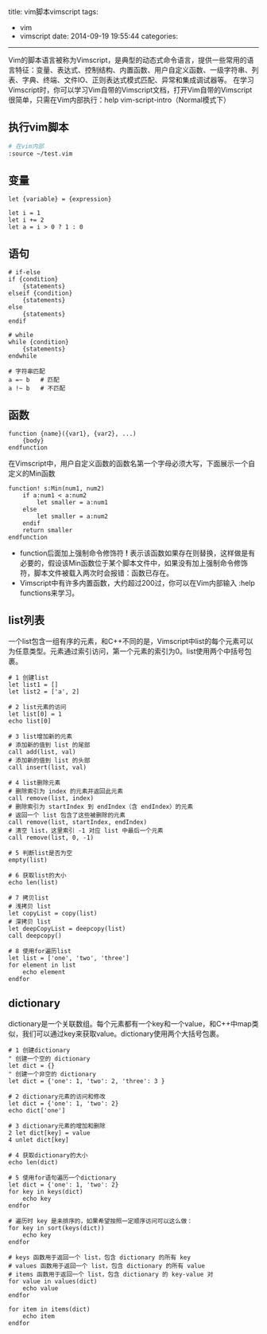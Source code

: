 title: vim脚本vimscript
tags:
  - vim 
  - vimscript
date: 2014-09-19 19:55:44
categories:

---

Vim的脚本语言被称为Vimscript，是典型的动态式命令语言，提供一些常用的语言特征：变量、表达式、控制结构、内置函数、用户自定义函数、一级字符串、列表、字典、终端、文件IO、正则表达式模式匹配、异常和集成调试器等。
在学习Vimscript时，你可以学习Vim自带的Vimscript文档，打开Vim自带的Vimscript很简单，只需在Vim内部执行：help vim-script-intro（Normal模式下）

<!--more-->

## 执行vim脚本

```bash
# 在vim内部
:source ~/test.vim 
```

## 变量

```
let {variable} = {expression}

let i = 1
let i += 2
let a = i > 0 ? 1 : 0
```

## 语句

```
# if-else
if {condition}
    {statements}
elseif {condition}
    {statements}
else
    {statements}
endif

# while 
while {condition}
    {statements}
endwhile

# 字符串匹配
a =~ b   # 匹配
a !~ b   # 不匹配

```

## 函数

```
function {name}({var1}, {var2}, ...)
    {body}
endfunction
```

在Vimscript中，用户自定义函数的函数名第一个字母必须大写，下面展示一个自定义的Min函数

```
function! s:Min(num1, num2)
    if a:num1 < a:num2
        let smaller = a:num1
    else
        let smaller = a:num2
    endif
    return smaller
endfunction
```

- function后面加上强制命令修饰符 **!** 表示该函数如果存在则替换，这样做是有必要的，假设该Min函数位于某个脚本文件中，如果没有加上强制命令修饰符，脚本文件被载入两次时会报错：函数已存在。
- Vimscript中有许多内置函数，大约超过200过，你可以在Vim内部输入 :help functions来学习。

## list列表

一个list包含一组有序的元素，和C++不同的是，Vimscript中list的每个元素可以为任意类型。元素通过索引访问，第一个元素的索引为0。list使用两个中括号包裹。

```
# 1 创建list
let list1 = []
let list2 = ['a', 2]

# 2 list元素的访问
let list[0] = 1
echo list[0]

# 3 list增加新的元素
# 添加新的值到 list 的尾部
call add(list, val)
# 添加新的值到 list 的头部
call insert(list, val)

# 4 list删除元素
# 删除索引为 index 的元素并返回此元素
call remove(list, index)
# 删除索引为 startIndex 到 endIndex（含 endIndex）的元素
# 返回一个 list 包含了这些被删除的元素
call remove(list, startIndex, endIndex)
# 清空 list，这里索引 -1 对应 list 中最后一个元素
call remove(list, 0, -1)

# 5 判断list是否为空
empty(list)

# 6 获取list的大小
echo len(list)

# 7 拷贝list
# 浅拷贝 list
let copyList = copy(list)
# 深拷贝 list
let deepCopyList = deepcopy(list)
call deepcopy()

# 8 使用for遍历list
let list = ['one', 'two', 'three']
for element in list
    echo element
endfor
```

## dictionary

dictionary是一个关联数组。每个元素都有一个key和一个value，和C++中map类似，我们可以通过key来获取value。dictionary使用两个大括号包裹。

```
# 1 创建dictionary
" 创建一个空的 dictionary
let dict = {}
" 创建一个非空的 dictionary
let dict = {'one': 1, 'two': 2, 'three': 3 }

# 2 dictionary元素的访问和修改
let dict = {'one': 1, 'two': 2}
echo dict['one']

# 3 dictionary元素的增加和删除
2 let dict[key] = value
4 unlet dict[key]

# 4 获取dictionary的大小
echo len(dict)

# 5 使用for语句遍历一个dictionary
let dict = {'one': 1, 'two': 2}
for key in keys(dict)
    echo key
endfor

# 遍历时 key 是未排序的，如果希望按照一定顺序访问可以这么做：
for key in sort(keys(dict))
    echo key
endfor
 
# keys 函数用于返回一个 list，包含 dictionary 的所有 key
# values 函数用于返回一个 list，包含 dictionary 的所有 value
# items 函数用于返回一个 list，包含 dictionary 的 key-value 对
for value in values(dict)
    echo value
endfor

for item in items(dict)
    echo item
endfor
```

